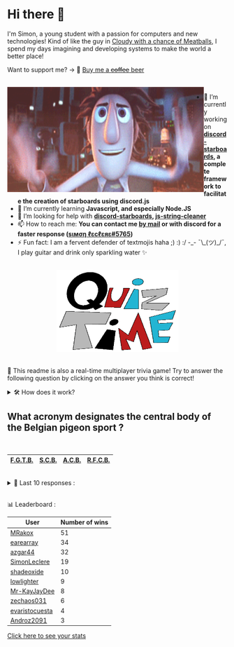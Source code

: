 # Hi there 👋

I'm Simon, a young student with a passion for computers and new technologies!
Kind of like the guy in [Cloudy with a chance of Meatballs](https://www.youtube.com/watch?v=dQw4w9WgXcQ), I spend my days imagining and developing systems to make the world a better place!

Want to support me? -> 🍺 [Buy me a ~~coffee~~ beer](https://www.buymeacoffee.com/SimonLeclere)

<br>

<img width="450" height="240" src="./assets/cloudyWithAChanceOfMeatBalls.gif" align=left>

- 🔭 I’m currently working on **[discord-starboards](https://github.com/SimonLeclere/discord-starboards), a complete framework to facilitate the creation of starboards using discord.js**
- 🌱 I’m currently learning **Javascript, and especially Node.JS**
- 🤔 I’m looking for help with **[discord-starboards](https://github.com/SimonLeclere/discord-starboards), [js-string-cleaner](https://github.com/SimonLeclere/Js-String-Cleaner)**
- 📫 How to reach me: **You can contact me [by mail](mailto:simon-leclere@orange.fr) or with discord for a faster response ([sιмση ℓεcℓεяε#5765](https://discord.com/invite/U2VGrkT))**
- ⚡ Fun fact: I am a fervent defender of textmojis haha ;) :) :/ -\_- ¯\\\_(ツ)\_/¯, I play guitar and drink only sparkling water ✨

<br>

<center><img width="280" height="187" src="./assets/quizTime.gif"></center>

<br>

🎲 This readme is also a real-time multiplayer trivia game! Try to answer the following question by clicking on the answer you think is correct!
<details>
  <summary>🛠️ How does it work?</summary>
  Each answer is a link to a pre-filled issue. When you press "Submit new issue", it triggers a Github action workflow that compares your answer with the correct answer, finds a new question and updates the readme.md file. Not bad huh?! This whole process only takes about 20 seconds!
</details>

## What acronym designates the central body of the Belgian pigeon sport ?

<br>

| [F.G.T.B.](https://github.com/SimonLeclere/SimonLeclere/issues/new?title=quiz%7C344%7CF.G.T.B.&body=Just%20click%20'Submit%20new%20issue'.) | [S.C.B.](https://github.com/SimonLeclere/SimonLeclere/issues/new?title=quiz%7C344%7CS.C.B.&body=Just%20click%20'Submit%20new%20issue'.) | [A.C.B.](https://github.com/SimonLeclere/SimonLeclere/issues/new?title=quiz%7C344%7CA.C.B.&body=Just%20click%20'Submit%20new%20issue'.) | [R.F.C.B.](https://github.com/SimonLeclere/SimonLeclere/issues/new?title=quiz%7C344%7CR.F.C.B.&body=Just%20click%20'Submit%20new%20issue'.) |
| - | - | - | - | 

<br>

<details>
  <summary>📒 Last 10 responses :</summary>

- **Janastinou** answered **Betty Kane** to `Who was the Batgirl of the DC Comics universe from 1999 until 2009 ?` (Wrong answer)
- **Darkempire78** answered **In school** to `How is Britney Spears dressed in the clip « ... Baby One More Time » ?` (Good answer)
- **SimonLeclere** answered **May Tea** to `What tea is produced jointly by Nestlé and Coca-Cola ?` (Wrong answer)
- **SimonLeclere** answered **Tintin in the Congo** to `In what adventure does Tintin find himself facing an impressive Yeti ?` (Wrong answer)
- **SimonLeclere** answered **Microsoft Pace** to `What is the small name given to the sport bracelet marketed by Microsoft ?` (Wrong answer)
- **SimonLeclere** answered **Sequoia** to `In the United States, what tree over 83 meters tall is called General Sherman ?` (Good answer)
- **SimonLeclere** answered **Cheese** to `What is the main economic activity of the Pyrenean and Alpine frontiers ?` (Wrong answer)
- **SimonLeclere** answered **Wear of teeth** to `What is the most common cause of death among elephants in freedom ?` (Good answer)
- **SimonLeclere** answered **Mister Freeze** to `Who in the Comics has to keep their body extremely low ?` (Good answer)
- **SimonLeclere** answered **Tintin in Tibet** to `In what adventure does Tintin find himself facing an impressive Yeti ?` (Good answer)

</details>

<br>

📊 Leaderboard :

| User | Number of wins |
|-|-|
| [MRakox](https://github.com/MRakox) | 51 |
| [earearray](https://github.com/earearray) | 34 |
| [azgar44](https://github.com/azgar44) | 32 |
| [SimonLeclere](https://github.com/SimonLeclere) | 19 |
| [shadeoxide](https://github.com/shadeoxide) | 10 |
| [lowlighter](https://github.com/lowlighter) | 9 |
| [Mr-KayJayDee](https://github.com/Mr-KayJayDee) | 8 |
| [zechaos031](https://github.com/zechaos031) | 6 |
| [evaristocuesta](https://github.com/evaristocuesta) | 4 |
| [Androz2091](https://github.com/Androz2091) | 3 |

[Click here to see your stats](https://github.com/SimonLeclere/SimonLeclere/issues/new?title=MyStats&body=Just%20click%20%27Submit%20new%20issue%27.)
